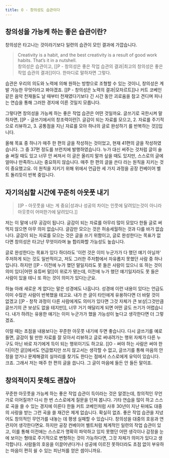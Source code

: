 ```yaml
---
title: O - 창의성도 습관이다
---
```


## 창의성을 가능케 하는 좋은 습관이란?

창의성은 타고나는 것이라기보다 일련의 습관이 모인 결과에 가깝습니다. 

>Creativity is a habit, and the best creativity is a result of good work habits. That’s it in a nutshell.<br>창의성은 습관이고, [[P - 창의성은 좋은 작업 습관의 결과|최고의 창의성은 좋은 작업 습관의 결과]]이다. 한마디로 말하자면 그렇다.

습관은 우리의 의도와 노력에 의해 원하는 방향으로 조형할 수 있는 것이니, 창의성은 계발 가능한 무엇이라고 봐야겠죠. [[P - 창의성은 노력의 결과|모차르트]]나 커트 코베인 같은 음악 천재들도 날 때부터 천재였다기보다 긴 시간 동안 괴로움을 참고 견디며 피나는 연습을 통해 그러한 경지에 이른 것일지 모릅니다. 

그렇다면 창의성을 가능케 하는 좋은 작업 습관은 어떤 것일까요. 글쓰기로 국한시켜 말하자면, [[P - 글쓰기에서의 창조력이란|1. 글감이 되는 자료를 모으고, 2. 자료를 주기적으로 리뷰하고, 3. 공통점을 지닌 자료를 모아 하나의 글로 완성하기 를 반복하는 것]]입니다. 

올해 목표 중 하나가 매주 한 편의 글을 작성하는 것이었고, 현재 41편의 글을 작성하였습니다. 그 중 37편 정도를 브런치에 발행하였습니다. 누가 대신 써주는 것처럼 글이 술술 써질 때도 있고 너무 안 써져서 이 글은 올리지 말까 싶을 때도 있지만, 스스로의 글에 얼마나 만족하느냐는 중요하지 않습니다. 매주 한 편의 글을 쓴다 라는 원칙을 지키는 것이 중요했고요. 이 원칙을 지키기 위해 위에서 언급한 세 가지 과정을 공장 컨베이어 벨트 돌리듯이 반복 중입니다. 

## 자기의심할 시간에 꾸준히 아웃풋 내기

>[[P - 아웃풋을 내는 게 중요|성과나 성공의 차이는 인풋에 달려있는것이 아니라 아웃풋이 어떠한가에 달려있다.]]

저는 이 말에 너무 공감이 됩니다. 글감이 되는 자료를 아무리 많이 모았다 한들 글로 써먹지 않으면 아무 의미 없습니다. 글감만 모으는 것은 허송세월하는 것과 다를 바가 없습니다. 글감이 되는 자료를 모으는 것은 글을 쓰기 위함이고, 글로 완성한다는 목표가 없다면 창의성은 타고난 무엇이라며 늘 합리화할 가능성도 높습니다.

글로 완성한다는 목표가 있다 하더라도 '이런 것은 이미 누군가가 다 했던 얘기 아닐까' 주저하게 되는 것도 일반적이고, 저도 그러한 주저함에서 자유롭지 못했던 사람 중 하나입니다. 하지만 [[P - 이전에 누가 했던 말일지라도 못 들은 사람이 있으니 또 하는 것이 의미 있다|어떤 유튜버 말]]이 위로가 됐는데, 이전에 누가 했던 얘기일지라도 못 들은 사람이 있을 테니 또 하는 것이 의미가 있다는군요. 

하늘 아래 새로운 게 없다는 말은 성경에도 나옵니다. 성경에 이런 내용이 있다는 언급도 이미 수많은 사람이 반복했을 테고요. 내가 쓴 글이 타인에게 유용하다면 더 바랄 것이 없겠고 [[P - 창작 과정이 다른 사람에게도 의미가 있다면 그것 자체가 큰 보상|그것만큼 글쓰기의 큰 보상도 없을 테지만]], 너무 거기 매달리게 되면 어떤 글도 쓰기가 어렵습니다. 내가 하려는 유용한 얘기는 이미 누군가가 했을 가능성이 높다고 생각한다면 더 그렇겠죠.

이럴 때는 초점을 내용보다는 꾸준한 아웃풋 내기에 두면 좋습니다. 다시 글쓰기를 예로 들면, 글감이 될 만한 자료를 잘 모아서 리뷰하고 글로 써내려가는 행위 자체가 다른 누구도 아닌 바로 자기에게 득이 되는 행위이기도 하고요. [[O - 써야 하는 사람은 써야 한다|이전 글]]에서도 언급했지만 쓰지 않고서는 생각할 수 없고, 글쓰기를 통해 마음의 안정을 얻거나 문제해결의 실마리를 찾기도 한다는 점에서 스스로에게 유익이 있습니다. 크죠. 그래서 저는 매주 한 편의 글을 씁니다. 그 글이 마음에 들든 안 들든 말이죠.

## 창의적이지 못해도 괜찮아

꾸준한 아웃풋을 가능케 하는 좋은 작업 습관이 득이라는 것은 알겠는데, 창의적인 무언가로 이어질까? 다시 한 번 스스로에게 질문을 던져 봅니다. 기타 연습을 많이 하고 스스로 곡을 쓸 수 있는 경지에 이른다 한들 커트 코베인처럼 사후 30년이 지난 뒤에도 대중의 사랑을 받는 그런 곡을 쓸 재간은 제게 없습니다. 확실히 없죠. 좋은 작업 습관을 지녔어도 창의적인 무언가를 내놓는 데 평생 실패할 수 있습니다. 창의성을 대중의 호응과 연관지어 생각한다면요. 하지만 공장 컨베이어 벨트처럼 체계적인 일련의 작업 습관이 있고, 이를 통해 이전에는 스스로가 명확히 파악하고 있지 못했던 어떤 생각이나 감정을 눈에 보이는 형태로 주기적으로 변형하는 것이 가능하다면, 그것 자체가 의미가 있다고 생각합니다. 사람들의 호응을 이끌어낸다거나 성공에 이르진 못하더라도 초점 없이 부유하는 마음이 편히 쉴 수 있는 피난처를 얻은 셈이니까요.

